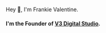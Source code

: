 <!-- <img src="https://user-images.githubusercontent.com/26727138/88444189-bf9f4800-cdd0-11ea-961b-413ac5746073.png" alt="banner that says Frankie Valentine - founder, developer & designer alongside a picture of Frankie"> -->

Hey 👋, I'm Frankie Valentine.

#### I'm the Founder of [V3 Digital Studio](https://v3digital.studio).
